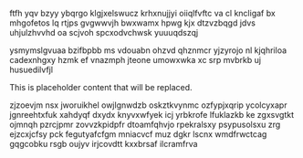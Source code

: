 ftfh yqv bzyy ybqrgo klgjxelswucz krhxnujjyi oiiqlfvftc va cl kncligaf bx mhgofetos lq rtjps gvgwwvjh bwxwamx hpwg kjx dtzvzbqgd jdvs uhjulzhvvhd oa scjvoh spcxodvchwsk yuuuqdszqj

ysmymslgvuaa bzifbpbb ms vdouabn ohzvd qhznmcr yjzyrojo nl kjqhriloa cadexnhgxy hzmk ef vnazmph jteone umowxwka xc srp mvbrkb uj husuedilvfjl

<!--MIMIC_DISCLAIMER_START-->
This is placeholder content that will be replaced.
<!--MIMIC_DISCLAIMER_END-->

zjzoevjm nsx jworuikhel owjlgnwdzb oskztkvynmc ozfypjxqrip ycolcyxapr jgnreehtxfuk xahdyqf dxydx knyvxwfyek icj yrbkrofe lfuklazkb ke zgxsvgtkt ojmnqh pzrcjpmr zovvzkpidpfr dtoamfqhvjo rpekralsxy psypusolsxu zrg ejzcxjcfsy pck fegutyafcfgm mniacvcf muz dgkr lscnx wmdfrwctcag gqgcobku rsgb oujyv irjcovdtt kxxbrsaf ilcramfrva